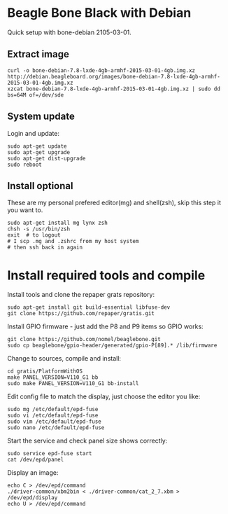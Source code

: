 # Beagle Bone Black with Debian

Quick setup with bone-debian 2105-03-01.

## Extract image

~~~~~
curl -o bone-debian-7.8-lxde-4gb-armhf-2015-03-01-4gb.img.xz http://debian.beagleboard.org/images/bone-debian-7.8-lxde-4gb-armhf-2015-03-01-4gb.img.xz
xzcat bone-debian-7.8-lxde-4gb-armhf-2015-03-01-4gb.img.xz | sudo dd bs=64M of=/dev/sde
~~~~~

## System update

Login and update:

~~~~~
sudo apt-get update
sudo apt-get upgrade
sudo apt-get dist-upgrade
sudo reboot
~~~~~


## Install optional

These are my personal prefered editor(mg) and shell(zsh),
skip this step it you want to.

~~~~~
sudo apt-get install mg lynx zsh
chsh -s /usr/bin/zsh
exit  # to logout
# I scp .mg and .zshrc from my host system
# then ssh back in again
~~~~~


# Install required tools and compile

Install tools and clone the repaper grats repository:
~~~~~
sudo apt-get install git build-essential libfuse-dev
git clone https://github.com/repaper/gratis.git
~~~~~

Install GPIO firmware - just add the P8 and P9 items so GPIO works:
~~~~~
git clone https://github.com/nomel/beaglebone.git
sudo cp beaglebone/gpio-header/generated/gpio-P[89].* /lib/firmware
~~~~~

Change to sources, compile and install:

~~~~~
cd gratis/PlatformWithOS
make PANEL_VERSION=V110_G1 bb
sudo make PANEL_VERSION=V110_G1 bb-install
~~~~~

Edit config file to match the display, just choose the editor you like:
~~~~~
sudo mg /etc/default/epd-fuse
sudo vi /etc/default/epd-fuse
sudo vim /etc/default/epd-fuse
sudo nano /etc/default/epd-fuse
~~~~~

Start the service and check panel size shows correctly:
~~~~~
sudo service epd-fuse start
cat /dev/epd/panel
~~~~~

Display an image:
~~~~~
echo C > /dev/epd/command
./driver-common/xbm2bin < ./driver-common/cat_2_7.xbm > /dev/epd/display
echo U > /dev/epd/command
~~~~~
